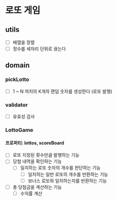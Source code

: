 # 로또 게임

## utils

- [ ] 배열을 정렬
- [ ] 정수를 세자리 단위로 끊는다

## domain

### pickLotto

- [ ] 1 ~ N 까지의 K개의 랜덤 숫자를 생성한다 (로또 발행)

### validator

- [ ] 유효성 검사

### LottoGame

#### 프로퍼티: lottos, scoreBoard

- [ ] 로또 지정된 횟수만큼 발행하는 기능
- [ ] 당첨 내역을 확인하는 기능
  - [ ] 일치하는 로또 숫자의 개수를 판단하는 기능
    - [ ] 일치하는 일반 로또의 개수를 반환하는 기능
    - [ ] 보너스 로또와 일치하는지를 반환하는 기능
- [ ] 총 당첨금을 계산하는 기능
  - [ ] 수익률 계산
